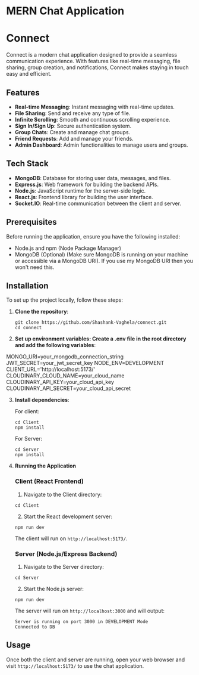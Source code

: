 # MERN Chat Application

# Connect

Connect is a modern chat application designed to provide a seamless communication experience. With features like real-time messaging, file sharing, group creation, and notifications, Connect makes staying in touch easy and efficient.

## Features

- **Real-time Messaging**: Instant messaging with real-time updates.
- **File Sharing**: Send and receive any type of file.
- **Infinite Scrolling**: Smooth and continuous scrolling experience.
- **Sign In/Sign Up**: Secure authentication system.
- **Group Chats**: Create and manage chat groups.
- **Friend Requests**: Add and manage your friends.
- **Admin Dashboard**: Admin functionalities to manage users and groups.

## Tech Stack

- **MongoDB**: Database for storing user data, messages, and files.
- **Express.js**: Web framework for building the backend APIs.
- **Node.js**: JavaScript runtime for the server-side logic.
- **React.js**: Frontend library for building the user interface.
- **Socket.IO**: Real-time communication between the client and server.

## Prerequisites

Before running the application, ensure you have the following installed:

- Node.js and npm (Node Package Manager)
- MongoDB (Optional) (Make sure MongoDB is running on your machine or accessible via a MongoDB URI). If you use my MongoDB URI then you won't need this.

## Installation

To set up the project locally, follow these steps:

1. **Clone the repository**:
   ```
   git clone https://github.com/Shashank-Vaghela/connect.git
   cd connect
   ```

2. **Set up environment variables: Create a .env file in the root directory and add the following variables**:


MONGO_URI=your_mongodb_connection_string
JWT_SECRET=your_jwt_secret_key
NODE_ENV=DEVELOPMENT
CLIENT_URL='http://localhost:5173/'
CLOUDINARY_CLOUD_NAME=your_cloud_name
CLOUDINARY_API_KEY=your_cloud_api_key
CLOUDINARY_API_SECRET=your_cloud_api_secret

3. **Install dependencies**:

   For client:
   ```
   cd Client
   npm install
   ```

   For Server:
   ```
   cd Server
   npm install
   ```

4. **Running the Application**

   ### Client (React Frontend)
   
   1. Navigate to the Client directory:
   ```
   cd Client
   ```

   2. Start the React development server:
   ```
   npm run dev
   ```

   The client will run on `http://localhost:5173/`.

   ### Server (Node.js/Express Backend)

   1. Navigate to the Server directory:
   ```
   cd Server
   ```

   2. Start the Node.js server:
   ```
   npm run dev
   ```

   The server will run on `http://localhost:3000` and will output:
   ```
   Server is running on port 3000 in DEVELOPMENT Mode
   Connected to DB
   ```

## Usage

Once both the client and server are running, open your web browser and visit `http://localhost:5173/` to use the chat application.
